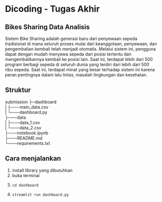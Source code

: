 # Dicoding - Tugas Akhir 
## Bikes Sharing Data Analisis
Sistem Bike Sharing adalah generasi baru dari penyewaan sepeda tradisional di mana seluruh proses mulai dari keanggotaan, penyewaan, dan pengembalian 
kembali telah menjadi otomatis. Melalui sistem ini, pengguna dapat dengan mudah menyewa sepeda dari posisi tertentu dan mengembalikannya 
kembali ke posisi lain. Saat ini, terdapat lebih dari 500 program berbagi sepeda di seluruh dunia yang terdiri dari 
lebih dari 500 ribu sepeda. Saat ini, terdapat minat yang besar terhadap sistem ini karena peran pentingnya dalam lalu lintas, 
masalah lingkungan dan kesehatan.

## Struktur
submission
├─dashboard  
| ├───main_data.csv  
| └───dashboard.py  
├───data  
| ├───data_1.csv  
| └───data_2.csv  
├───notebook.ipynb  
├───README.md  
└───requirements.txt  

## Cara menjalankan
1. install library yang dibutuhkan
3. buka terminal
4. <pre><code>cd dashboard</code></pre>
5. <pre><code>streamlit run dashboard.py
